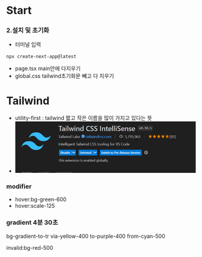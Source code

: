 # Start
### 2.설치 및 초기화 
- 터미널 입력
~~~
npx create-next-app@latest
~~~
- page.tsx main안에 다지우기 
- global.css tailwind초기화문 빼고 다 지우기


# Tailwind
- utility-first : tailwind 짧고 작은 이름을 많이 가지고 있다는 뜻
- ![alt text](image.png)
### modifier
- hover:bg-green-600
- hover:scale-125

### gradient 4분 30초
 bg-gradient-to-tr via-yellow-400 to-purple-400 from-cyan-500

 invalid:bg-red-500